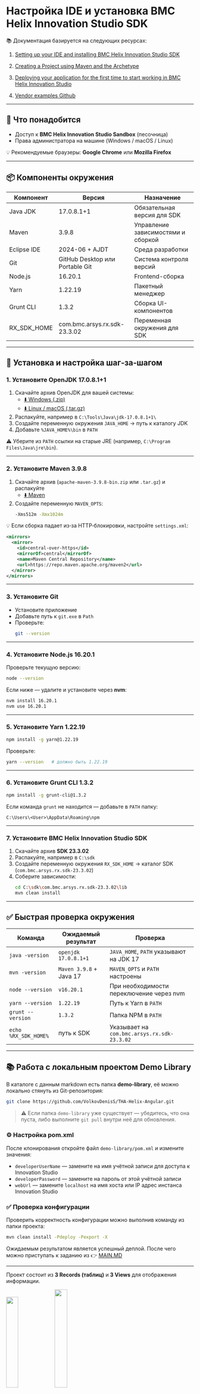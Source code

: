 # Настройка IDE и установка BMC Helix Innovation Studio SDK
📚 Документация базируется на следующих ресурсах:

1. [Setting up your IDE and installing BMC Helix Innovation Studio SDK](https://docs.bmc.com/xwiki/bin/view/Service-Management/Innovation-Suite/BMC-Helix-Innovation-Suite/is233/Developing-applications-by-using-BMC-Helix-Innovation-Studio/Developing-and-deploying-code-based-applications/Setting-up-the-environment-to-develop-a-code-based-application/Setting-up-your-IDE-and-installing-BMC-Helix-Innovation-Studio-SDK/)

2. [Creating a Project using Maven and the Archetype](https://docs.bmc.com/xwiki/bin/view/Service-Management/Innovation-Suite/BMC-Helix-Innovation-Suite/is233/Developing-applications-by-using-BMC-Helix-Innovation-Studio/Developing-and-deploying-code-based-applications/Setting-up-the-environment-to-develop-a-code-based-application/Creating-a-Project-using-Maven-and-the-Archetype/)

3. [Deploying your application for the first time to start working in BMC Helix Innovation Studio](https://docs.bmc.com/xwiki/bin/view/Service-Management/Innovation-Suite/BMC-Helix-Innovation-Suite/is233/Developing-applications-by-using-BMC-Helix-Innovation-Studio/Developing-and-deploying-code-based-applications/Setting-up-the-environment-to-develop-a-code-based-application/Deploying-your-application-for-the-first-time-to-start-working-in-BMC-Helix-Innovation-Studio/)

3. [Vendor examples Github](https://github.com/bmchelix/innovation-studio-developer/tree/main/23.3.02/test210500/)


---

## 🔧 Что понадобится

- Доступ к **BMC Helix Innovation Studio Sandbox** (песочница)
- Права администратора на машине (Windows / macOS / Linux)

💡 Рекомендуемые браузеры: **Google Chrome** или **Mozilla Firefox**

---

## 📦 Компоненты окружения

| Компонент | Версия | Назначение |
|-----------|---------|------------|
| Java JDK  | 17.0.8.1+1 | Обязательная версия для SDK |
| Maven     | 3.9.8 | Управление зависимостями и сборкой |
| Eclipse IDE | 2024-06 + AJDT | Среда разработки |
| Git       | GitHub Desktop или Portable Git | Система контроля версий |
| Node.js   | 16.20.1 | Frontend-сборка |
| Yarn      | 1.22.19 | Пакетный менеджер |
| Grunt CLI | 1.3.2 | Сборка UI-компонентов |
| RX_SDK_HOME | com.bmc.arsys.rx.sdk-23.3.02 | Переменная окружения для SDK |

---

## 🚀 Установка и настройка шаг‑за‑шагом

### 1. Установите OpenJDK 17.0.8.1+1

1. Скачайте архив OpenJDK для вашей системы:
   - [⬇️ Windows (.zip)](https://github.com/adoptium/temurin17-binaries/releases/download/jdk-17.0.8.1%2B1/OpenJDK17U-jdk_x64_windows_hotspot_17.0.8.1_1.zip)
   - [⬇️ Linux / macOS (.tar.gz)](https://github.com/adoptium/temurin17-binaries/releases/download/jdk-17.0.8.1%2B1/OpenJDK17U-jdk_x64_mac_hotspot_17.0.8.1_1.tar.gz)
2. Распакуйте, например в `C:\Tools\Java\jdk-17.0.8.1+1\`
3. Создайте переменную окружения `JAVA_HOME` → путь к каталогу JDK
4. Добавьте `%JAVA_HOME%\bin` в `PATH`

⚠️ Уберите из `PATH` ссылки на старые JRE (например, `C:\Program Files\Java\jre\bin`).

---

### 2. Установите Maven 3.9.8

1. Скачайте архив (`apache-maven-3.9.8-bin.zip` или `.tar.gz`) и распакуйте
   - [⬇️ Maven](https://archive.apache.org/dist/maven/maven-3/3.9.8/binaries/)
2. Создайте переменную `MAVEN_OPTS`:
   ```bash
   -Xms512m -Xmx1024m
   ```

💡 Если сборка падает из‑за HTTP‑блокировки, настройте `settings.xml`:
```xml
<mirrors>
  <mirror>
    <id>central-over-https</id>
    <mirrorOf>central</mirrorOf>
    <name>Maven Central Repository</name>
    <url>https://repo.maven.apache.org/maven2</url>
  </mirror>
</mirrors>
```

---

### 3. Установите Git

- Установите приложение
- Добавьте путь к `git.exe` в `Path`
- Проверьте:
  ```bash
  git --version
  ```
---

### 4. Установите Node.js 16.20.1

Проверьте текущую версию:
```bash
node --version
```

Если ниже — удалите и установите через **nvm**:
```bash
nvm install 16.20.1
nvm use 16.20.1
```

---

### 5. Установите Yarn 1.22.19

```bash
npm install -g yarn@1.22.19
```

Проверьте:
```bash
yarn --version   # должно быть 1.22.19
```

---

### 6. Установите Grunt CLI 1.3.2

```bash
npm install -g grunt-cli@1.3.2
```

Если команда `grunt` не находится — добавьте в `PATH` папку:
```
C:\Users\<User>\AppData\Roaming\npm
```

---

### 7. Установите BMC Helix Innovation Studio SDK

1. Скачайте архив **SDK 23.3.02**
2. Распакуйте, например в `C:\sdk`
3. Создайте переменную окружения `RX_SDK_HOME` → каталог SDK (`com.bmc.arsys.rx.sdk-23.3.02`)
4. Соберите зависимости:
   ```bash
   cd C:\sdk\com.bmc.arsys.rx.sdk-23.3.02\lib
   mvn clean install
   ```


---

## ✅ Быстрая проверка окружения

| Команда | Ожидаемый результат | Проверка |
|---------|----------------------|----------|
| `java -version` | `openjdk 17.0.8.1+1` | `JAVA_HOME`, `PATH` указывают на JDK 17 |
| `mvn -version`  | `Maven 3.9.8` + Java 17 | `MAVEN_OPTS` и `PATH` настроены |
| `node --version` | `v16.20.1` | При необходимости переключение через nvm |
| `yarn --version` | `1.22.19` | Путь к Yarn в `PATH` |
| `grunt --version` | `1.3.2` | Папка NPM в `PATH` |
| `echo %RX_SDK_HOME%` | путь к SDK | Указывает на `com.bmc.arsys.rx.sdk-23.3.02` |

---

## 📚 Работа с локальным проектом Demo Library

В каталоге с данным markdown есть папка **demo-library**, её можно локально стянуть из Git-репозитория:

```bash
git clone https://github.com/VolkovDenisS/THA-Helix-Angular.git
```

> ⚠️ Если папка `demo-library` уже существует — убедитесь, что она пуста, либо выполните `git pull` внутри неё для обновления.

### ⚙️ Настройка pom.xml

После клонирования откройте файл `demo-library/pom.xml` и измените значения:

- `developerUserName` — замените на имя учётной записи для доступа к Innovation Studio
- `developerPassword` — замените на пароль от этой учётной записи
- `webUrl` — замените `localhost` на имя хоста или IP адрес инстанса Innovation Studio

### ✅ Проверка конфигурации

Проверить корректность конфигурации можно выполнив команду из папки проекта:

```bash
mvn clean install -Pdeploy -Pexport -X
```

Ожидаемым результатом является успешный деплой.
После чего можно приступать к заданию из 👉 [MAIN.MD](./MAIN.MD)

---
Проект состоит из **3 Records (таблиц)** и **3 Views** для отображения информации.

<p float="left">
  <img src="./img/records.png" width="25%" />
  <img src="./img/views.png" width="26%" />
</p>


Для работы с приложением используйте следующие ссылки:

🔗 URL доступа к проекту

http://127.0.0.1:8008/helix/index.html#/com.bmc.arsys.rx.innovationstudio/com.example.demo-library/record-definitions

🏠 URL Home Page с доступом к View

http://127.0.0.1:8008/helix/index.html#/com.example.demo-library/view/com.example.demo-library:Books_View

> ⚠️ Вместо `127.0.0.1` необходимо указать адрес сервера **Innovation Studio**.

---

## 🛠️ Отладка приложения

Для запуска отладки выполните следующие шаги:

1. Перейдите в каталог фронтенда:
   ```bash
   cd C:\sdk\projects\demo-library\bundle\src\main\webapp
2. Выполните команду:
   ```npm start -apihost="127.0.0.1"```

Измените 127.0.0.1 на адрес сервера Innovation Studio

Отладочный сервер будет доступен по адресу

http://localhost:4200/helix/index.html#

---

При появлении ошибки
[2/4] Fetching packages... error esbuild-wasm@0.25.9: The engine "node" is incompatible with this module. Expected version ">=18". Got "16.20.2" error Found incompatible module. info Visit https://yarnpkg.com/en/docs/cli/install for documentation about this command.


Выполнить команды ниже:
   ```bash
      cd C:\sdk\projects\demo-library\bundle\src\main\webapp
      yarn config set ignore-engines true


      rmdir /s /q node_modules
      del yarn.lock
      yarn install

      cd C:\sdk\projects\demo-library
      mvn clean install -Pexport -Pdeploy -X```


